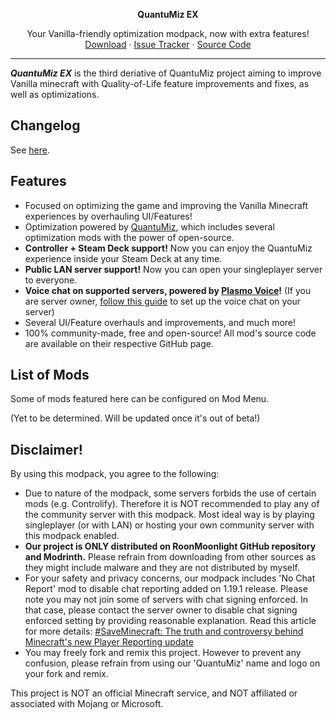 <!-- TITLE -->
<p align="center">
  <b>QuantuMiz EX</b>
  <p align="center">
    Your Vanilla-friendly optimization modpack, now with extra features!
    <br />
    <a href="https://modrinth.com/modpack/quantumiz-ex/versions">Download</a>
    ·
    <a href="https://github.com/RoonMoonlight/QuantuMiz/issues">Issue Tracker</a>
    ·
    <a href="https://github.com/RoonMoonlight/QuantuMiz-EX">Source Code</a>
  </p>
</p>

---

***QuantuMiz EX*** is the third deriative of QuantuMiz project aiming to improve Vanilla minecraft with Quality-of-Life feature improvements and fixes, as well as optimizations.

## Changelog
See [here](https://github.com/RoonMoonlight/QuantuMiz/releases).

## Features
* Focused on optimizing the game and improving the Vanilla Minecraft experiences by overhauling UI/Features!
* Optimization powered by [QuantuMiz](https://modrinth.com/modpack/quantumiz), which includes several optimization mods with the power of open-source.
* **Controller + Steam Deck support!** Now you can enjoy the QuantuMiz experience inside your Steam Deck at any time.
* **Public LAN server support!** Now you can open your singleplayer server to everyone.
* **Voice chat on supported servers, powered by [Plasmo Voice](https://plasmovoice.com/)!** (If you are server owner, [follow this guide](https://plasmovoice.com/docs/server/installing/) to set up the voice chat on your server)
* Several UI/Feature overhauls and improvements, and much more!
* 100% community-made, free and open-source! All mod's source code are available on their respective GitHub page.

## List of Mods
Some of mods featured here can be configured on Mod Menu.

(Yet to be determined. Will be updated once it's out of beta!)

## Disclaimer!
By using this modpack, you agree to the following:
* Due to nature of the modpack, some servers forbids the use of certain mods (e.g. Controlify). Therefore it is NOT recommended to play any of the community server with this modpack. Most ideal way is by playing singleplayer (or with LAN) or hosting your own community server with this modpack enabled.
* **Our project is ONLY distributed on RoonMoonlight GitHub repository and Modrinth.** Please refrain from downloading from other sources as they might include malware and they are not distributed by myself.
* For your safety and privacy concerns, our modpack includes 'No Chat Report' mod to disable chat reporting added on 1.19.1 release. Please note you may not join some of servers with chat signing enforced. In that case, please contact the server owner to disable chat signing enforced setting by providing reasonable explanation. Read this article for more details: [#SaveMinecraft: The truth and controversy behind Minecraft's new Player Reporting update](https://www.windowscentral.com/gaming/minecraft/saveminecraft-the-truth-and-controversy-behind-minecrafts-new-player-reporting)
* You may freely fork and remix this project. However to prevent any confusion, please refrain from using our 'QuantuMiz' name and logo on your fork and remix.

This project is NOT an official Minecraft service, and NOT affiliated or associated with Mojang or Microsoft.
